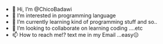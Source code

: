 - 👋 Hi, I’m @ChicoBadawi
- 👀 I’m interested in programming language 
- 🌱 I’m currently learning kind of programming stuff and so..
- 💞️ I’m looking to collaborate on learning coding ....etc
- 📫 How to reach me!? text me in my Email ...easy😑

<!---
ChicoBadawi/ChicoBadawi is a ✨ special ✨ repository because its `README.md` (this file) appears on your GitHub profile.
You can click the Preview link to take a look at your changes.
--->
